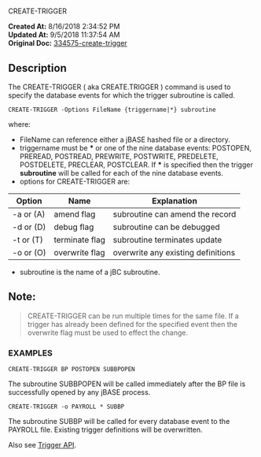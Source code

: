 # 
CREATE-TRIGGER

**Created At:** 8/16/2018 2:34:52 PM  
**Updated At:** 9/5/2018 11:37:54 AM  
**Original Doc:** [334575-create-trigger](https://docs.jbase.com/48168-triggers/334575-create-trigger)  


## Description 

The CREATE-TRIGGER ( aka CREATE.TRIGGER ) command is used to specify the database events for which the trigger subroutine is called.

```
CREATE-TRIGGER -Options FileName {triggername|*} subroutine
```

where:

- FileName can reference either a jBASE hashed file or a directory.
- triggername must be **\*** or one of the nine database events: POSTOPEN, PREREAD, POSTREAD, PREWRITE, POSTWRITE, PREDELETE, POSTDELETE, PRECLEAR, POSTCLEAR. If **\*** is specified then the trigger **subroutine** will be called for each of the nine database events.
- options for CREATE-TRIGGER are:



| Option<br> | Name<br> | Explanation<br> |
| --- | --- | --- |
| -a or (A)<br> | amend flag<br> | subroutine can amend the record<br> |
| -d or (D)<br> | debug flag<br> | subroutine can be debugged<br> |
| -t or (T)<br> | terminate flag<br> | subroutine terminates update<br> |
| -o or (O)<br> | overwrite flag<br> | overwrite any existing definitions<br> |


- subroutine is the name of a jBC subroutine.




## Note:


> CREATE-TRIGGER can be run multiple times for the same file. If a trigger has already been defined for the specified event then the overwrite flag must be used to effect the change.




### EXAMPLES

```
CREATE-TRIGGER BP POSTOPEN SUBBPOPEN
```

The subroutine SUBBPOPEN will be called immediately after the BP file is successfully opened by any jBASE process.

```
CREATE-TRIGGER -o PAYROLL * SUBBP
```

The subroutine SUBBP will be called for every database event to the PAYROLL file. Existing trigger definitions will be overwritten.



Also see [Trigger API](trigger-api).
